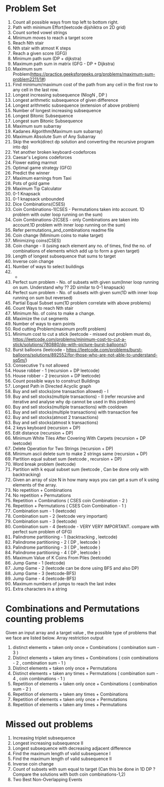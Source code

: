 # Problem Set

1) Count all possible ways from top left to bottom right.
2) Path with minimum Effort(leetcode dijshiktra on 2D grid)
3) Count sorted vowel strings
4) Minimum moves to reach a target score
5) Reach Nth stair
6) Nth stair with atmost K steps 
7) Reach a given score (GFG)
8) Minimum path sum (DP + dijkstra)
9) Maximum path sum in matrix (GFG - DP + Dijkstra)
10) Maximum sum Problem(https://practice.geeksforgeeks.org/problems/maximum-sum-problem2211/1#)
11) Find minimum/maximum cost of the path from any cell in the first row to any cell in the last row.
12) Longest increasing subsequence (NlogN , DP )
13) Longest arithmetic subsequence of given difference
14) Longest arithmetic subsequence (extension of above problem)
15) Number of longest increasing subsequence
16) Longest Bitonic Subsequence 
17) Longest sum Bitonic Subsequence 
18) Maximum sum subarray 
19) Kadanes Algorithm(Maximum sum subarray)
20) Maximum Absolute Sum of Any Subarray
21) Skip the work(direct dp solution and converting the recursive program into dp) 
22) Yet another broken keyboard-codeforces
23) Caesar's Legions codeforces
24) Flower eating marmot 
25) Optimal game strategy (GFG)
26) Predict the winner
27) Maximum earnings from Taxi
28) Pots of gold game 
29) Maximum Tip Calculator 
30) 0-1 Knapsack 
31) 0-1 knapsack unbounded
32) Dice Combinations(CSES)
33) Coin Combinations-1(CSES - Permutations taken into account. 1D problem with outer loop running on the sum)
34) Coin Combinations-2(CSES - only Combinations are taken into account.1D problem with inner loop running on the sum)
35) Refer permutations_and_combinations readme file
36) Coin change (Miminum coins to make target)
37) Minimizing coins(CSES)
38) Coin change - II (using each element any no. of times, find the no. of combinations of elements which add up to form a given target)
39) Length of longest subsequence that sums to target
40) Inverse coin change
41) Number of ways to select buildings
42) -
43) Perfect sum problem - No. of subsets with given sum(Inner loop running on sum. Understand why ?? 2D similar to 0-1 knapsack)
44) Perfect sum problem - No. of subsets with given sum(1D with inner loop running on sum but reversed)
45) Partial Equal Subset sum(1D problem correlate with above problems)
46) Count Ways to reach Nth stair
47) Minimum No. of coins to make a change.
48) Maximize the cut segments
49) Number of ways to earn points
50) Rod cutting Problem(maximum profit problem)
51) Minimum cost to cut a stick (leetcode - missed out problem must do, https://leetcode.com/problems/minimum-cost-to-cut-a-stick/solutions/780880/dp-with-picture-burst-balloons/)
52) Burst balloons (leetcode - https://leetcode.com/problems/burst-balloons/solutions/892552/for-those-who-are-not-able-to-understand-sq5m/)
53) Consecutive 1's not allowed 
54) House robber - 1 (recursion + DP leetcode)
38) House robber - 2 (recursion + DP leetcode)
38) Count possible ways to construct Buildings
39) Longest Path in Directed Acyclic graph
40) Buy and sell stocks(one transaction allowed) - I  
41) Buy and sell stocks(multiple transactions) - II (refer recursive and iterative and analyse why dp cannot be used in this problem) 
43) Buy and sell stocks(multiple transactions) with cooldown 
44) Buy and sell stocks(multiple transactions) with transaction fee
45) Buy and sell stocks(atmost 2 transactions) 
46) Buy and sell stocks(atmost k transactions)
47) 2 keys keyboard (recursion + DP)
48) Edit distance (recursion + DP) 
49) Minimum White Tiles After Covering With Carpets (recursion + DP leetcode)
50) Delete Operation for Two Strings (recursion + DP)
51) Minimum ascii delete sum to make 2 strings same (recursion + DP)
52) Partition equal subset sum (leetcode , recursion + DP) 
53) Word break problem (leetcode)
53) Partition with k equal subset sum (leetcode , Can be done only with backtracking)
54) Given an array of size N in how many ways you can get a sum of k using elements of the array.
55) No repetition + Combinations 
56) No repetition + Permutations 
57) Repetition + Combinations ( CSES coin Combination - 2 )
58) Repetition + Permutations ( CSES Coin Combination - 1 )
59) Combination sum - 1 (leetcode)
60) Combination sum - 2 (leetcode very important)
61) Combination sum - 3 (leetcode) 
62) Combination sum - 4 (leetcode - VERY VERY IMPORTANT. compare with perfect sum problem of GFG) 
63) Palindrome partitioning - 1 (backtracking , leetcode) 
64) Palindrome partitioning - 2 ( DP , leetcode )
65) Palindrome partitioning - 3 ( DP , leetcode )
66) Palindrome partitioning - 4 ( DP , leetcode )
67) Maximum Value of K Coins From Piles (leetcode)
68) Jump Game - 1 (leetcode)
69) Jump Game - 2 (leetcode can be done using BFS and also DP)
70) Jump Game - 3 (leetcode-BFS)
71) Jump Game - 4 (leetcode-BFS)
72) Maximum numbers of jumps to reach the last index
73) Extra characters in a string


# Combinations and Permutations counting problems
Given an input array and a target value , the possible type of problems that we face are listed below.
      Array              restriction       output 
1) distinct elements + taken only once + Combinations ( combination sum - 3 )
2) Distinct elements + taken any times + Combinations ( coin combinations - 2 , combination sum - 1 )
3) Distinct elements + taken only once + Permutations  
4) Distinct elements + taken any times + Permutations ( combination sum - 4 , coin combinations - 1 )
5) Repetition of elements + taken only once + Combinations ( combination sum - 2 )
6) Repetition of elements + taken any times + Combinations 
7) Repetition of elements + taken only once + Permutations
8) Repetition of elements + taken any times + Permutations

# Missed out problems
1) Increasing triplet subsequence
2) Longest increasing subsequence II
3) Longest subsequence with decreasing adjacent difference
4) Find the maximum length of valid subsequence I
5) Find the maximum length of valid subsequence II
6) Inverse coin change
7) Count of subsets with sum equal to target (Can this be done in 1D DP ? Compare the solutions with both coin combinations-1,2)
8) Two Best Non-Overlapping Events


